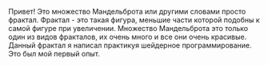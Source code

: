 Привет!
Это множество Мандельброта или другими словами просто фрактал. Фрактал - это такая фигура, меньшие части которой подобны к самой фигуре при увеличении. Множество Мандельброта это только один из видов фракталов, их очень много и все они очень красивые.
Данный фрактал я написал практикуя шейдерное программирование. Это был мой первый опыт.
